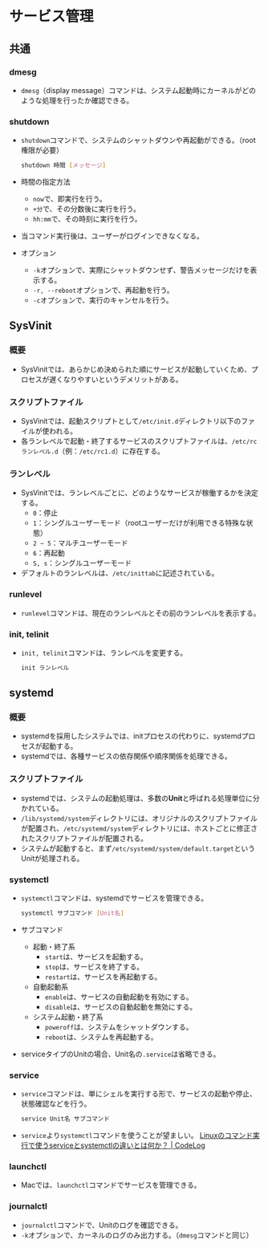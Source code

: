 ﻿# サービス管理

## 共通

### dmesg

- `dmesg`（display message）コマンドは、システム起動時にカーネルがどのような処理を行ったか確認できる。

### shutdown

- `shutdown`コマンドで、システムのシャットダウンや再起動ができる。（root権限が必要）

  ```bash
  shutdown 時間 [メッセージ]
  ```

- 時間の指定方法
  - `now`で、即実行を行う。
  - `+分`で、その分数後に実行を行う。
  - `hh:mm`で、その時刻に実行を行う。
- 当コマンド実行後は、ユーザーがログインできなくなる。
- オプション
  - `-k`オプションで、実際にシャットダウンせず、警告メッセージだけを表示する。
  - `-r, --reboot`オプションで、再起動を行う。
  - `-c`オプションで、実行のキャンセルを行う。

## SysVinit

### 概要

- SysVinitでは、あらかじめ決められた順にサービスが起動していくため、プロセスが遅くなりやすいというデメリットがある。

### スクリプトファイル

- SysVinitでは、起動スクリプトとして`/etc/init.d`ディレクトリ以下のファイルが使われる。
- 各ランレベルで起動・終了するサービスのスクリプトファイルは、`/etc/rcランレベル.d`（例：`/etc/rc1.d`）に存在する。

### ランレベル

- SysVinitでは、ランレベルごとに、どのようなサービスが稼働するかを決定する。
  - `0`：停止
  - `1`：シングルユーザーモード（rootユーザーだけが利用できる特殊な状態）
  - `2 ~ 5`：マルチユーザーモード
  - `6`：再起動
  - `S, s`：シングルユーザーモード
- デフォルトのランレベルは、`/etc/inittab`に記述されている。

### runlevel

- `runlevel`コマンドは、現在のランレベルとその前のランレベルを表示する。

### init, telinit

- `init, telinit`コマンドは、ランレベルを変更する。

  ```bash
  init ランレベル
  ```

## systemd

### 概要

- systemdを採用したシステムでは、initプロセスの代わりに、systemdプロセスが起動する。
- systemdでは、各種サービスの依存関係や順序関係を処理できる。

### スクリプトファイル

- systemdでは、システムの起動処理は、多数の**Unit**と呼ばれる処理単位に分かれている。
- `/lib/systemd/system`ディレクトリには、オリジナルのスクリプトファイルが配置され、`/etc/systemd/system`ディレクトリには、ホストごとに修正されたスクリプトファイルが配置される。
- システムが起動すると、まず`/etc/systemd/system/default.target`というUnitが処理される。

### systemctl

- `systemctl`コマンドは、systemdでサービスを管理できる。

  ```bash
  systemctl サブコマンド [Unit名]
  ```

- サブコマンド
  - 起動・終了系
    - `start`は、サービスを起動する。
    - `stop`は、サービスを終了する。
    - `restart`は、サービスを再起動する。
  - 自動起動系
    - `enable`は、サービスの自動起動を有効にする。
    - `disable`は、サービスの自動起動を無効にする。
  - システム起動・終了系
    - `poweroff`は、システムをシャットダウンする。
    - `reboot`は、システムを再起動する。
- serviceタイプのUnitの場合、Unit名の`.service`は省略できる。

### service

- `service`コマンドは、単にシェルを実行する形で、サービスの起動や停止、状態確認などを行う。

  ```bash
  service Unit名 サブコマンド
  ```

- `service`より`systemctl`コマンドを使うことが望ましい。
  [Linuxのコマンド実行で使うserviceとsystemctlの違いとは何か？ | CodeLog](https://www.toumasu-program.net/qfr8l41pigu2v05ztwbc)

### launchctl

- Macでは、`launchctl`コマンドでサービスを管理できる。

### journalctl

- `journalctl`コマンドで、Unitのログを確認できる。
- `-k`オプションで、カーネルのログのみ出力する。（`dmesg`コマンドと同じ）

